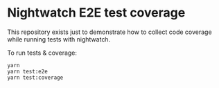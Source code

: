 # Nightwatch E2E test coverage

This repository exists just to demonstrate how to collect code coverage while running tests with nightwatch.

To run tests & coverage:

```
yarn
yarn test:e2e
yarn test:coverage
```
